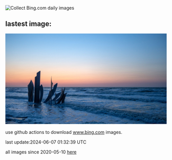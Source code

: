 ![Collect Bing.com daily images](https://github.com/counter2015/bing-daily-images/workflows/Collect%20Bing.com%20daily%20images/badge.svg)
## lastest image:
![](images/LesBravesNormandy.jpg)

use github actions to download www.bing.com images.

last update:2024-06-07 01:32:39 UTC

all images since 2020-05-10 [here](https://github.com/counter2015/bing-daily-images/tree/master/images) 
